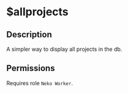 # $allprojects

## Description

A simpler way to display all projects in the db.

## Permissions

Requires role `Neko Worker`.


